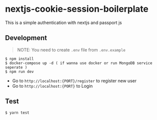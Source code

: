 # nextjs-cookie-session-boilerplate

This is a simple authentication with nextjs and passport js


## Development
> NOTE: You need to create `.env` file from `.env.example`
```
$ npm install
$ docker-compose up -d ( if wanna use docker or run MongoDB service seperate )
$ npm run dev
```
- Go to `http://localhost:{PORT}/register` to register new user
- Go to `http://localhost:{PORT}` to Login

## Test
```
$ yarn test
```
